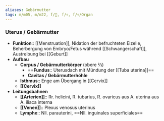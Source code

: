 ```yaml
---
aliases: Gebärmutter
tags: m/m05, m/m22, f/🦩, f/💀, f/💀/Organ
---
```

### Uterus / Gebärmutter
- **Funktion**:: [[Menstruation]], Nidation der befruchteten Eizelle, Beherbergung von Embryo/Fetus während [[Schwangerschaft]], Austreibung bei [[Geburt]]
- **Aufbau**
	- **Corpus / Gebärmutterkörper** (obere ⅔)
		- ==**Fundus**:: Uterusdach mit Mündung der [[Tuba uterina]]==
		- **Cavitas / Gebärmutterhöhle**
	- **Isthmus**:: Enge am Übergang in [[Cervix]]
	- **[[Cervix]]**
- **Leitungsbahnen**
	- **[[Arterien]]**:: Rr. helicini, R. tubarius, R. ovaricus aus A. uterina aus A. iliaca interna
	- **[[Venen]]**:: Plexus venosus uterinus
	- **Lymphe**:: Nll. parauterini, ==Nll. inguinales superficiales==